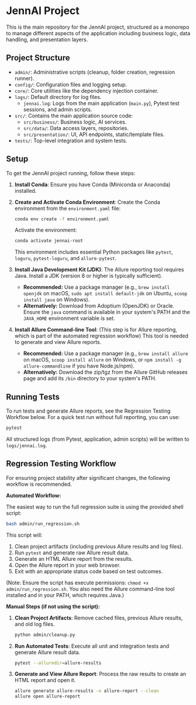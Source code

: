 # JennAI Project

This is the main repository for the JennAI project, structured as a monorepo
to manage different aspects of the application including business logic,
data handling, and presentation layers.

## Project Structure

- `admin/`: Administrative scripts (cleanup, folder creation, regression runner).
- `config/`: Configuration files and logging setup.
- `core/`: Core utilities like the dependency injection container.
- `logs/`: Default directory for log files.
  - `jennai.log`: Logs from the main application (`main.py`), Pytest test sessions, and admin scripts.
- `src/`: Contains the main application source code:
  - `src/business/`: Business logic, AI services.
  - `src/data/`: Data access layers, repositories.
  - `src/presentation/`: UI, API endpoints, static/template files.
- `tests/`: Top-level integration and system tests.

## Setup

To get the JennAI project running, follow these steps:

1.  **Install Conda**: Ensure you have Conda (Miniconda or Anaconda) installed.

2.  **Create and Activate Conda Environment**:
    Create the Conda environment from the `environment.yaml` file:
    ```bash
    conda env create -f environment.yaml
    ```
    Activate the environment:
    ```bash
    conda activate jennai-root
    ```
    This environment includes essential Python packages like `pytest`, `loguru`, `pytest-loguru`, and `allure-pytest`.

3.  **Install Java Development Kit (JDK)**:
    The Allure reporting tool requires Java. Install a JDK (version 8 or higher is typically sufficient).
    *   **Recommended:** Use a package manager (e.g., `brew install openjdk` on macOS, `sudo apt install default-jdk` on Ubuntu, `scoop install java` on Windows).
    *   **Alternatively:** Download from Adoptium (OpenJDK) or Oracle.
    Ensure the `java` command is available in your system's PATH and the `JAVA_HOME` environment variable is set.

4.  **Install Allure Command-line Tool**:
 (This step is for Allure reporting, which is part of the automated regression workflow)
    This tool is needed to generate and view Allure reports.
    *   **Recommended:** Use a package manager (e.g., `brew install allure` on macOS, `scoop install allure` on Windows, or `npm install -g allure-commandline` if you have Node.js/npm).
    *   **Alternatively:** Download the zip/tgz from the Allure GitHub releases page and add its `/bin` directory to your system's PATH.

## Running Tests

To run tests and generate Allure reports, see the Regression Testing Workflow below. For a quick test run without full reporting, you can use:
```bash
pytest
```
All structured logs (from Pytest, application, admin scripts) will be written to `logs/jennai.log`.

## Regression Testing Workflow

For ensuring project stability after significant changes, the following workflow is recommended.

**Automated Workflow:**

The easiest way to run the full regression suite is using the provided shell script:
```bash
bash admin/run_regression.sh
```
This script will:
1. Clean project artifacts (including previous Allure results and log files).
2. Run `pytest` and generate raw Allure result data.
3. Generate an HTML Allure report from the results.
4. Open the Allure report in your web browser.
5. Exit with an appropriate status code based on test outcomes.

(Note: Ensure the script has execute permissions: `chmod +x admin/run_regression.sh`. You also need the Allure command-line tool installed and in your PATH, which requires Java.)

**Manual Steps (if not using the script):**

1.  **Clean Project Artifacts**:
    Remove cached files, previous Allure results, and old log files.
    ```bash
    python admin/cleanup.py
    ```

2.  **Run Automated Tests**:
    Execute all unit and integration tests and generate Allure result data.
    ```bash
    pytest --alluredir=allure-results
    ```

3.  **Generate and View Allure Report**:
    Process the raw results to create an HTML report and open it.
    ```bash
    allure generate allure-results -o allure-report --clean
    allure open allure-report
    ```
